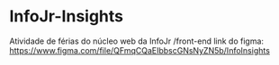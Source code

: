# InfoJr-Insights
Atividade de férias do núcleo web da InfoJr /front-end
link do figma: https://www.figma.com/file/QFmqCQaEIbbscGNsNyZN5b/InfoInsights

